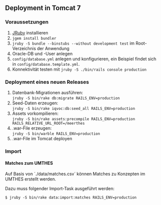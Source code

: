 ## Deployment in Tomcat 7

### Voraussetzungen

1. [JRuby](http://jruby.org) installieren
2. `jgem install bundler`
3. `jruby -S bundle --binstubs --without development test` im Root-Verzeichnis der Anwendung
4. Oracle-DB und -User anlegen
5. `config/database.yml` anlegen und konfigurieren, ein Beispiel findet sich in
   `config/database.template.yml`.
6. Konnektivität testen mit `jruby -S ./bin/rails console production`

### Deployment eines neuen Releases

1. Datenbank-Migrationen ausführen:<br/>
   `jruby -S bin/rake db:migrate RAILS_ENV=production`
2. Seed-Daten erzeugen:<br/>
   `jruby -S bin/rake iqvoc:db:seed_all RAILS_ENV=production`
3. Assets vorkompilieren:<br/>
   `jruby -S bin/rake assets:precompile RAILS_ENV=production RAILS_RELATIVE_URL_ROOT=/meerthes`
4. .war-File erzeugen:<br/>
   `jruby -S bin/warble RAILS_ENV=production`
5. .war-File im Tomcat deployen

### Import

#### Matches zum UMTHES

Auf Basis von ´./data/matches.csv´ können Matches zu Konzepten im UMTHES erstellt
werden.

Dazu muss folgender Import-Task ausgeführt werden:

    $ jruby -S bin/rake data:import:matches RAILS_ENV=production

